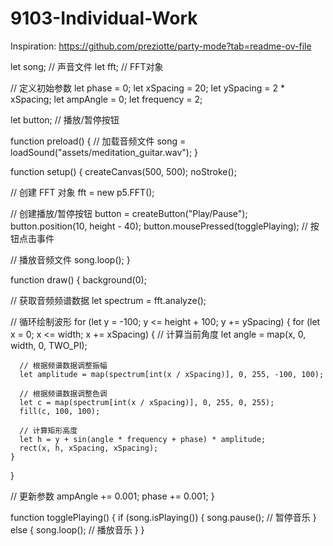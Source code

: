 # 9103-Individual-Work

Inspiration:
https://github.com/preziotte/party-mode?tab=readme-ov-file


let song; // 声音文件
let fft; // FFT对象

// 定义初始参数
let phase = 0;
let xSpacing = 20;
let ySpacing = 2 * xSpacing;
let ampAngle = 0;
let frequency = 2;

let button; // 播放/暂停按钮

function preload() {
  // 加载音频文件
  song = loadSound("assets/meditation_guitar.wav");
}

function setup() {
  createCanvas(500, 500);
  noStroke();

  // 创建 FFT 对象
  fft = new p5.FFT();

  // 创建播放/暂停按钮
  button = createButton("Play/Pause");
  button.position(10, height - 40);
  button.mousePressed(togglePlaying); // 按钮点击事件

  // 播放音频文件
  song.loop();
}

function draw() {
  background(0);

  // 获取音频频谱数据
  let spectrum = fft.analyze();

  // 循环绘制波形
  for (let y = -100; y <= height + 100; y += ySpacing) {
    for (let x = 0; x <= width; x += xSpacing) {
      // 计算当前角度
      let angle = map(x, 0, width, 0, TWO_PI);
      
      // 根据频谱数据调整振幅
      let amplitude = map(spectrum[int(x / xSpacing)], 0, 255, -100, 100);
      
      // 根据频谱数据调整色调
      let c = map(spectrum[int(x / xSpacing)], 0, 255, 0, 255);
      fill(c, 100, 100);
      
      // 计算矩形高度
      let h = y + sin(angle * frequency + phase) * amplitude;
      rect(x, h, xSpacing, xSpacing);
    }
  }

  // 更新参数
  ampAngle += 0.001;
  phase += 0.001;
}

function togglePlaying() {
  if (song.isPlaying()) {
    song.pause(); // 暂停音乐
  } else {
    song.loop(); // 播放音乐
  }
}
